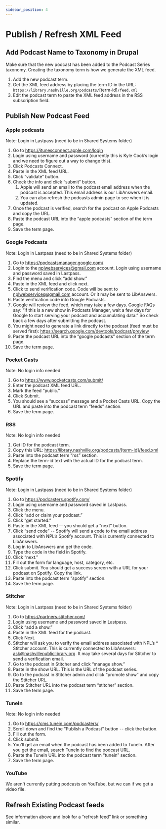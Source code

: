 ```yaml
---
sidebar_position: 4
---
```


# Publish / Refresh XML Feed

## Add Podcast Name to Taxonomy in Drupal

Make sure that the new podcast has been added to the Podcast Series taxonomy. Creating the taxonomy term is how we generate the XML feed.

1. Add the new podcast term.
1. Get the XML feed address by placing the term ID in the URL: `https://library.nashville.org/podcasts/`[term-id]`/feed.xml`
1. Edit the podcast term to paste the XML feed address in the RSS subscription field.

## Publish New Podcast Feed

### Apple podcasts

Note: Login in Lastpass (need to be in Shared Systems folder)

1. Go to https://itunesconnect.apple.com/login
1. Login using username and password (currently this is Kyle Cook’s login and we need to figure out a way to change this).
1. Click Podcasts Connect.
1. Paste in the XML feed URL.
1. Click “validate” button.
1. Check the info and click “submit” button.
   1. Apple will send an email to the podcast email address when the podcast is accepted. This email address is our LibAnswers email.
   1. You can also refresh the podcasts admin page to see when it is updated.
1. Once the podcast is verified, search for the podcast on Apple Podcasts and copy the URL.
1. Paste the podcast URL into the “apple podcasts” section of the term page.
1. Save the term page.

### Google Podcasts

Note: Login in Lastpass (need to be in Shared Systems folder)

1. Go to https://podcastsmanager.google.com/
1. Login to the nplwebservices@gmail.com account. Login using username and password saved in Lastpass.
1. Find the menu and click “add show.”
1. Paste in the XML feed and click next.
1. Click to send verification code. Code will be sent to nplwebservices@gmail.com account. Or it may be sent to LibAnswers.
1. Paste verification code into Google Podcasts.
1. Google will review the feed, which may take a few days. Google FAQs say: “If this is a new show in Podcasts Manager, wait a few days for Google to start serving your podcast and accumulating data.” So check back a few days after submitting the podcast.
1. You might need to generate a link directly to the podcast (feed must be served first): https://search.google.com/devtools/podcast/preview
1. Paste the podcast URL into the “google podcasts” section of the term page.
1. Save the term page.

### Pocket Casts

Note: No login info needed

1. Go to https://www.pocketcasts.com/submit/
1. Enter the podcast XML feed URL.
1. Mark the feed “public.”
1. Click Submit.
1. You should see a “success” message and a Pocket Casts URL. Copy the URL and paste into the podcast term “feeds” section.
1. Save the term page.

### RSS

Note: No login info needed

1. Get ID for the podcast term.
1. Copy this URL: https://library.nashville.org/podcasts/[term-id]/feed.xml
1. Paste into the podcast term “rss” section.
1. Replace the term-id text with the actual ID for the podcast term.
1. Save the term page.

### Spotify

Note: Login in Lastpass (need to be in Shared Systems folder)

1. Go to https://podcasters.spotify.com/
1. Login using username and password saved in Lastpass.
1. Click the menu.
1. Click “add or claim your podcast.”
1. Click “get started.”
1. Paste in the XML feed -- you should get a “next” button.
1. Click “send code” -- Spotify will send a code to the email address associated with NPL’s Spotify account. This is currently connected to LibAnswers.
1. Log in to LibAnswers and get the code.
1. Type the code in the field in Spotify.
1. Click “next.”
1. Fill out the form for language, host, category, etc.
1. Click submit. You should get a success screen with a URL for your podcast on Spotify. Copy the link.
1. Paste into the podcast term “spotify” section.
1. Save the term page.

### Stitcher

Note: Login in Lastpass (need to be in Shared Systems folder)

1. Go to https://partners.stitcher.com/
1. Login using username and password saved in Lastpass.
1. Click “add a show.”
1. Paste in the XML feed for the podcast.
1. Click Next.
1. Stitcher will ask you to verify the email address associated with NPL’s * Stitcher account. This is currently connected to LibAnswers: ask@nashvillepubliclibrary.org. It may take several days for Stitcher to send a verification email.
1. Go to the podcast in Stitcher and click “manage show.”
1. Paste in the show URL. This is the URL of the podcast series.
1. Go to the podcast in Stitcher admin and click “promote show” and copy the Stitcher URL.
1. Paste Stitcher URL into the podcast term “stitcher” section.
1. Save the term page.

### TuneIn

Note: No login info needed

1. Go to https://cms.tunein.com/podcasters/
1. Scroll down and find the “Publish a Podcast” button -- click the button.
1. Fill out the form.
1. Click submit.
1. You’ll get an email when the podcast has been added to TuneIn. After you get the email, search TuneIn to find the podcast URL.
1. Paste the TuneIn URL into the podcast term “tunein” section.
1. Save the term page.

### YouTube

We aren't currently putting podcasts on YouTube, but we can if we get a video file.

## Refresh Existing Podcast feeds

See information above and look for a “refresh feed” link or something similar.
